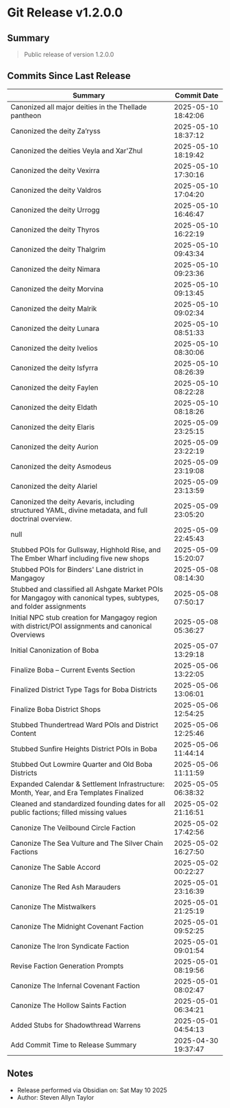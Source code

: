 # Git Release v1.2.0.0

## Summary
> Public release of version 1.2.0.0

## Commits Since Last Release
| Summary | Commit Date |
| --- | --- |
| Canonized all major deities in the Thellade pantheon | 2025-05-10 18:42:06 |
| Canonized the deity Za’ryss | 2025-05-10 18:37:12 |
| Canonized the deities Veyla and Xar'Zhul | 2025-05-10 18:19:42 |
| Canonized the deity Vexirra | 2025-05-10 17:30:16 |
| Canonized the deity Valdros | 2025-05-10 17:04:20 |
| Canonized the deity Urrogg | 2025-05-10 16:46:47 |
| Canonized the deity Thyros | 2025-05-10 16:22:19 |
| Canonized the deity Thalgrim | 2025-05-10 09:43:34 |
| Canonized the deity Nimara | 2025-05-10 09:23:36 |
| Canonized the deity Morvina | 2025-05-10 09:13:45 |
| Canonized the deity Malrik | 2025-05-10 09:02:34 |
| Canonized the deity Lunara | 2025-05-10 08:51:33 |
| Canonized the deity Ivelios | 2025-05-10 08:30:06 |
| Canonized the deity Isfyrra | 2025-05-10 08:26:39 |
| Canonized the deity Faylen | 2025-05-10 08:22:28 |
| Canonized the deity Eldath | 2025-05-10 08:18:26 |
| Canonized the deity Elaris | 2025-05-09 23:25:15 |
| Canonized the deity Aurion | 2025-05-09 23:22:19 |
| Canonized the deity Asmodeus | 2025-05-09 23:19:08 |
| Canonized the deity Alariel | 2025-05-09 23:13:59 |
| Canonized the deity Aevaris, including structured YAML, divine metadata, and full doctrinal overview. | 2025-05-09 23:05:20 |
| null | 2025-05-09 22:45:43 |
| Stubbed POIs for Gullsway, Highhold Rise, and The Ember Wharf including five new shops | 2025-05-09 15:20:07 |
| Stubbed POIs for Binders' Lane district in Mangagoy | 2025-05-08 08:14:30 |
| Stubbed and classified all Ashgate Market POIs for Mangagoy with canonical types, subtypes, and folder assignments | 2025-05-08 07:50:17 |
| Initial NPC stub creation for Mangagoy region with district/POI assignments and canonical Overviews | 2025-05-08 05:36:27 |
| Initial Canonization of Boba | 2025-05-07 13:29:18 |
| Finalize Boba – Current Events Section | 2025-05-06 13:22:05 |
| Finalized District Type Tags for Boba Districts | 2025-05-06 13:06:01 |
| Finalize Boba District Shops | 2025-05-06 12:54:25 |
| Stubbed Thundertread Ward POIs and District Content | 2025-05-06 12:25:46 |
| Stubbed Sunfire Heights District POIs in Boba | 2025-05-06 11:44:14 |
| Stubbed Out Lowmire Quarter and Old Boba Districts | 2025-05-06 11:11:59 |
| Expanded Calendar & Settlement Infrastructure: Month, Year, and Era Templates Finalized | 2025-05-05 06:38:32 |
| Cleaned and standardized founding dates for all public factions; filled missing values | 2025-05-02 21:16:51 |
| Canonize The Veilbound Circle Faction | 2025-05-02 17:42:56 |
| Canonize The Sea Vulture and The Silver Chain Factions | 2025-05-02 16:27:50 |
| Canonize The Sable Accord | 2025-05-02 00:22:27 |
| Canonize The Red Ash Marauders | 2025-05-01 23:16:39 |
| Canonize The Mistwalkers | 2025-05-01 21:25:19 |
| Canonize The Midnight Covenant Faction | 2025-05-01 09:52:25 |
| Canonize The Iron Syndicate Faction | 2025-05-01 09:01:54 |
| Revise Faction Generation Prompts | 2025-05-01 08:19:56 |
| Canonize The Infernal Covenant Faction | 2025-05-01 08:02:47 |
| Canonize The Hollow Saints Faction | 2025-05-01 06:34:21 |
| Added Stubs for Shadowthread Warrens | 2025-05-01 04:54:13 |
| Add Commit Time to Release Summary | 2025-04-30 19:37:47 |

## Notes
- Release performed via Obsidian on: Sat May 10 2025
- Author: Steven Allyn Taylor


